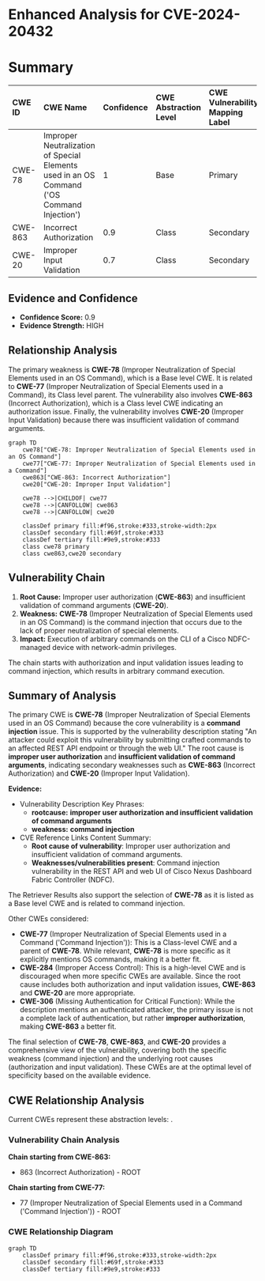 # Enhanced Analysis for CVE-2024-20432

# Summary
| CWE ID  | CWE Name                                                                                             | Confidence | CWE Abstraction Level | CWE Vulnerability Mapping Label | CWE-Vulnerability Mapping Notes |
| :-------- | :----------------------------------------------------------------------------------------------------- | :--------- | :---------------------- | :------------------------------ | :------------------------------ |
| CWE-78  | Improper Neutralization of Special Elements used in an OS Command ('OS Command Injection') | 1          | Base                    | Primary                         | Allowed                         |
| CWE-863 | Incorrect Authorization                                                                            | 0.9        | Class                   | Secondary                       | Allowed-with-Review             |
| CWE-20  | Improper Input Validation                                                                            | 0.7        | Class                   | Secondary                       | Discouraged                   |

## Evidence and Confidence

*   **Confidence Score:** 0.9
*   **Evidence Strength:** HIGH

## Relationship Analysis
The primary weakness is **CWE-78** (Improper Neutralization of Special Elements used in an OS Command), which is a Base level CWE. It is related to **CWE-77** (Improper Neutralization of Special Elements used in a Command), its Class level parent. The vulnerability also involves **CWE-863** (Incorrect Authorization), which is a Class level CWE indicating an authorization issue. Finally, the vulnerability involves **CWE-20** (Improper Input Validation) because there was insufficient validation of command arguments.

```mermaid
graph TD
    cwe78["CWE-78: Improper Neutralization of Special Elements used in an OS Command"]
    cwe77["CWE-77: Improper Neutralization of Special Elements used in a Command"]
    cwe863["CWE-863: Incorrect Authorization"]
    cwe20["CWE-20: Improper Input Validation"]
    
    cwe78 -->|CHILDOF| cwe77
    cwe78 -->|CANFOLLOW| cwe863
    cwe78 -->|CANFOLLOW| cwe20

    classDef primary fill:#f96,stroke:#333,stroke-width:2px
    classDef secondary fill:#69f,stroke:#333
    classDef tertiary fill:#9e9,stroke:#333
    class cwe78 primary
    class cwe863,cwe20 secondary
```

## Vulnerability Chain
1.  **Root Cause:** Improper user authorization (**CWE-863**) and insufficient validation of command arguments (**CWE-20**).
2.  **Weakness:** **CWE-78** (Improper Neutralization of Special Elements used in an OS Command) is the command injection that occurs due to the lack of proper neutralization of special elements.
3.  **Impact:** Execution of arbitrary commands on the CLI of a Cisco NDFC-managed device with network-admin privileges.

The chain starts with authorization and input validation issues leading to command injection, which results in arbitrary command execution.

## Summary of Analysis
The primary CWE is **CWE-78** (Improper Neutralization of Special Elements used in an OS Command) because the core vulnerability is a **command injection** issue. This is supported by the vulnerability description stating "An attacker could exploit this vulnerability by submitting crafted commands to an affected REST API endpoint or through the web UI." The root cause is **improper user authorization** and **insufficient validation of command arguments**, indicating secondary weaknesses such as **CWE-863** (Incorrect Authorization) and **CWE-20** (Improper Input Validation).

**Evidence:**

*   Vulnerability Description Key Phrases:
    *   **rootcause:** **improper user authorization and insufficient validation of command arguments**
    *   **weakness:** **command injection**
*   CVE Reference Links Content Summary:
    *   **Root cause of vulnerability**: Improper user authorization and insufficient validation of command arguments.
    *   **Weaknesses/vulnerabilities present**: Command injection vulnerability in the REST API and web UI of Cisco Nexus Dashboard Fabric Controller (NDFC).

The Retriever Results also support the selection of **CWE-78** as it is listed as a Base level CWE and is related to command injection.

Other CWEs considered:

*   **CWE-77** (Improper Neutralization of Special Elements used in a Command ('Command Injection')): This is a Class-level CWE and a parent of **CWE-78**. While relevant, **CWE-78** is more specific as it explicitly mentions OS commands, making it a better fit.
*   **CWE-284** (Improper Access Control): This is a high-level CWE and is discouraged when more specific CWEs are available. Since the root cause includes both authorization and input validation issues, **CWE-863** and **CWE-20** are more appropriate.
*   **CWE-306** (Missing Authentication for Critical Function): While the description mentions an authenticated attacker, the primary issue is not a complete lack of authentication, but rather **improper authorization**, making **CWE-863** a better fit.

The final selection of **CWE-78**, **CWE-863**, and **CWE-20** provides a comprehensive view of the vulnerability, covering both the specific weakness (command injection) and the underlying root causes (authorization and input validation). These CWEs are at the optimal level of specificity based on the available evidence.


## CWE Relationship Analysis

Current CWEs represent these abstraction levels: .


### Vulnerability Chain Analysis

**Chain starting from CWE-863:**
- 863 (Incorrect Authorization) - ROOT


**Chain starting from CWE-77:**
- 77 (Improper Neutralization of Special Elements used in a Command ('Command Injection')) - ROOT



### CWE Relationship Diagram

```mermaid
graph TD
    classDef primary fill:#f96,stroke:#333,stroke-width:2px
    classDef secondary fill:#69f,stroke:#333
    classDef tertiary fill:#9e9,stroke:#333
```